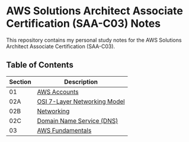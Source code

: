# AWS Solutions Architect Associate Certification (SAA-C03) Notes
This repository contains my personal study notes for the AWS Solutions Architect Associate Certification (SAA-C03).

## Table of Contents
| Section | Description |
| - | - |
| 01 | [AWS Accounts](/01_AWS_Accounts.md) | 
| 02A | [OSI 7-Layer Networking Model](/02A_7-Layer_Networking_Model.md)|
| 02B | [Networking](/02B_Networking.md) |
| 02C | [Domain Name Service (DNS)](/02C_DNS.md) | 
| 03 | [AWS Fundamentals](/03_AWS_Fundamentals.md) |
